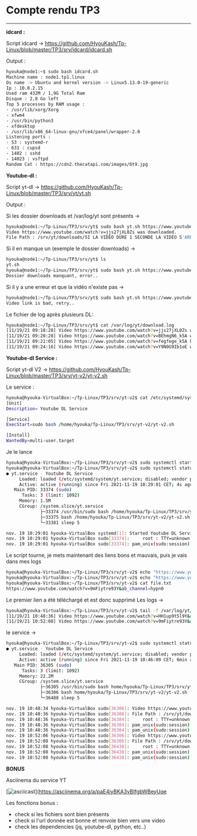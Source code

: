 # Compte rendu TP3 
---

**idcard :**

Script idcard -> https://github.com/HyouKash/Tp-Linux/blob/master/TP3/srv/idcard/idcard.sh 

Output : 

```bash
hyouka@node1:~$ sudo bash idcard.sh
Machine name : node1.tp1.linux
Os name -> Ubuntu and kernel version -> Linux5.13.0-19-generic
Ip : 10.0.2.15
Used ram 432M / 1,9G Total Ram
Disque : 2,8 Go left
Top 5 processes by RAM usage : 
- /usr/lib/xorg/Xorg
- xfwm4
- /usr/bin/python3
- xfdesktop
- /usr/lib/x86_64-linux-gnu/xfce4/panel/wrapper-2.0
Listening ports :
- 53 : systemd-r
- 631 : cupsd
- 1402 : sshd
- 14023 : vsftpd
Random Cat : https://cdn2.thecatapi.com/images/6t9.jpg
```

**Youtube-dl :**

Script yt-dl -> https://github.com/HyouKash/Tp-Linux/blob/master/TP3/srv/yt/yt.sh

Output : 

Si les dossier downloads et /var/log/yt sont présents ->

```bash
hyouka@node1:~/Tp-Linux/TP3/srv/yt$ sudo bash yt.sh https://www.youtube.com/watch?v=jjs27jXL0Zs&ab_channel=REDD%C3%A9fis
Video https://www.youtube.com/watch?v=jjs27jXL0Zs was downloaded.
File Path : /srv/yt/downloads/SI LA VIDÉO DURE 1 SECONDE LA VIDÉO S'ARRÊTE/SI LA VIDÉO DURE 1 SECONDE LA VIDÉO S'ARRÊTE
```

Si il en manque un (exemple le dossier downloads) ->

```bash
hyouka@node1:~/Tp-Linux/TP3/srv/yt$ ls
yt.sh
hyouka@node1:~/Tp-Linux/TP3/srv/yt$ sudo bash yt.sh https://www.youtube.com/watch?v=jjs27jXL0Zs&ab_channel=REDD%C3%A9fis
Dossier downloads manquant, error..
```

Si il y a une erreur et que la vidéo n'existe pas ->
```bash
hyouka@node1:~/Tp-Linux/TP3/srv/yt$ sudo bash yt.sh https://www.youtube.com/watch?v=fegfegeahahaha
Video link is bad, retry..
```
Le fichier de log après plusieurs DL:
```bash
hyouka@node1:~/Tp-Linux/TP3/srv/yt$ cat /var/log/yt/download.log
[11/19/21 09:18:28] Video https://www.youtube.com/watch?v=jjs27jXL0Zs was downloaded. File Path : /srv/yt/downloads/SI LA VIDÉO DURE 1 SECONDE LA VIDÉO S'ARRÊTE/SI LA VIDÉO DURE 1 SECONDE LA VIDÉO S'ARRÊTE
[11/19/21 09:20:28] Video https://www.youtube.com/watch?v=BEhmgN6_k5A was downloaded. File Path : /srv/yt/downloads/Sardoche réagit au niveau MONSTRUEUX de MV sur LoL au Zevent/Sardoche réagit au niveau MONSTRUEUX de MV sur LoL au Zevent
[11/19/21 09:21:05] Video https://www.youtube.com/watch?v=fegfege_k5A has an error : ERROR: Video unavailable
[11/19/21 09:24:16] Video https://www.youtube.com/watch?v=Y9N0G9Ib1oE was downloaded. File Path : /srv/yt/downloads/cette esquive de fou ! - MV #missclick?/cette esquive de fou ! - MV #missclick?
```
**Youtube-dl Service :**

Script yt-dl V2 -> https://github.com/HyouKash/Tp-Linux/blob/master/TP3/srv/yt-v2/yt-v2.sh

Le service : 
```bash
hyouka@hyouka-VirtualBox:~/Tp-Linux/TP3/srv/yt-v2$ cat /etc/systemd/system/yt.service
[Unit]
Description= Youtube DL Service

[Service]
ExecStart=sudo bash /home/hyouka/Tp-Linux/TP3/srv/yt-v2/yt-v2.sh

[Install]
WantedBy=multi-user.target
```

Je le lance

```bash
hyouka@hyouka-VirtualBox:~/Tp-Linux/TP3/srv/yt-v2$ sudo systemctl start yt
hyouka@hyouka-VirtualBox:~/Tp-Linux/TP3/srv/yt-v2$ sudo systemctl status yt
● yt.service - Youtube DL Service
     Loaded: loaded (/etc/systemd/system/yt.service; disabled; vendor preset: enabled)
     Active: active (running) since Fri 2021-11-19 10:29:01 CET; 4s ago
   Main PID: 33374 (sudo)
      Tasks: 3 (limit: 1092)
     Memory: 1.5M
     CGroup: /system.slice/yt.service
             ├─33374 /usr/bin/sudo bash /home/hyouka/Tp-Linux/TP3/srv/yt-v2/yt-v2.sh
             ├─33375 bash /home/hyouka/Tp-Linux/TP3/srv/yt-v2/yt-v2.sh
             └─33381 sleep 5

nov. 19 10:29:01 hyouka-VirtualBox systemd[1]: Started Youtube DL Service.
nov. 19 10:29:01 hyouka-VirtualBox sudo[33374]:     root : TTY=unknown ; PWD=/ ; USER=root ; COMMAND=/usr/bin/bash /home/hyouka/Tp-Linux/TP3/srv/yt-v2/yt-v2.sh
nov. 19 10:29:01 hyouka-VirtualBox sudo[33374]: pam_unix(sudo:session): session opened for user root by (uid=0)
```

Le script tourne, je mets maintenant des liens bons et mauvais, puis je vais dans mes logs

```bash
hyouka@hyouka-VirtualBox:~/Tp-Linux/TP3/srv/yt-v2$ echo "https://www.youtube.com/watch?v=HH1up9t5l9Y&ab_channel=ypn0" >> file.txt
hyouka@hyouka-VirtualBox:~/Tp-Linux/TP3/srv/yt-v2$ echo "https://www.youtube.com/watch?v=9mFiytre93Y&ab_channel=hypn0" >> file.txt 
hyouka@hyouka-VirtualBox:~/Tp-Linux/TP3/srv/yt-v2$ cat file.txt 
https://www.youtube.com/watch?v=9mFiytre93Y&ab_channel=hypn0
```

Le premier lien a été téléchargé et est donc supprimé
Les logs ->

```bash
hyouka@hyouka-VirtualBox:~/Tp-Linux/TP3/srv/yt-v2$ tail -f /var/log/yt/download.log 
[11/19/21 10:48:36] Video https://www.youtube.com/watch?v=HH1up9t5l9Y&ab_channel=hypn0 was downloaded. File Path : /srv/yt/downloads/Does Aphelios need a team to 1v5 every game? (1v5 Pentakill)/Does Aphelios need a team to 1v5 every game? (1v5 Pentakill)
[11/19/21 10:52:08] Video https://www.youtube.com/watch?v=9mFiytre93Y&ab_channel=hypn0 was downloaded. File Path : /srv/yt/downloads/Is Aphelios really that OP when ahead?/Is Aphelios really that OP when ahead?
```

le service -> 

```bash
hyouka@hyouka-VirtualBox:~/Tp-Linux/TP3/srv/yt-v2$ sudo systemctl status yt
● yt.service - Youtube DL Service
     Loaded: loaded (/etc/systemd/system/yt.service; disabled; vendor preset: enabled)
     Active: active (running) since Fri 2021-11-19 10:46:09 CET; 6min ago
   Main PID: 36305 (sudo)
      Tasks: 3 (limit: 1092)
     Memory: 22.2M
     CGroup: /system.slice/yt.service
             ├─36305 /usr/bin/sudo bash home/hyouka/Tp-Linux/TP3/srv/yt-v2/yt-v2.sh
             ├─36306 bash home/hyouka/Tp-Linux/TP3/srv/yt-v2/yt-v2.sh
             └─36488 sleep 5

nov. 19 10:48:34 hyouka-VirtualBox sudo[36306]: Video https://www.youtube.com/watch?v=HH1up9t5l9Y&ab_channel=hypn0 was downloaded.
nov. 19 10:48:36 hyouka-VirtualBox sudo[36306]: File Path : /srv/yt/downloads/Does Aphelios need a team to 1v5 every game? (1v5 Pentakill)/Does Aphelios need a team to 1v5 every game? (1v5 Pentakill)
nov. 19 10:48:36 hyouka-VirtualBox sudo[36384]:     root : TTY=unknown ; PWD=/ ; USER=root ; COMMAND=/usr/bin/echo [11/19/21 10:48:36] Video https://www.youtube.com/watch?v=HH1up9t5l9Y&ab_channel=hypn0 was downloaded. File Path : /srv/>
nov. 19 10:48:36 hyouka-VirtualBox sudo[36384]: pam_unix(sudo:session): session opened for user root by (uid=0)
nov. 19 10:48:36 hyouka-VirtualBox sudo[36384]: pam_unix(sudo:session): session closed for user root
nov. 19 10:52:06 hyouka-VirtualBox sudo[36306]: Video https://www.youtube.com/watch?v=9mFiytre93Y&ab_channel=hypn0 was downloaded.
nov. 19 10:52:08 hyouka-VirtualBox sudo[36306]: File Path : /srv/yt/downloads/Is Aphelios really that OP when ahead?/Is Aphelios really that OP when ahead?
nov. 19 10:52:08 hyouka-VirtualBox sudo[36438]:     root : TTY=unknown ; PWD=/ ; USER=root ; COMMAND=/usr/bin/echo [11/19/21 10:52:08] Video https://www.youtube.com/watch?v=9mFiytre93Y&ab_channel=hypn0 was downloaded. File Path : /srv/>
nov. 19 10:52:08 hyouka-VirtualBox sudo[36438]: pam_unix(sudo:session): session opened for user root by (uid=0)
nov. 19 10:52:08 hyouka-VirtualBox sudo[36438]: pam_unix(sudo:session): session closed for user root
```

**BONUS**

Asciinema du service YT

[![asciicast](https://asciinema.org/a/paE4jyBKA3vBIfgbWBeyUqenR.svg)](https://asciinema.org/a/paE4jyBKA3vBIfgbWBeyUqe

Les fonctions bonus : 

- check si les fichiers sont bien présents
- check si l'url donnée est bonne et renvoie bien vers une video
- check les dependencies (jq, youtube-dl, python, etc..)
